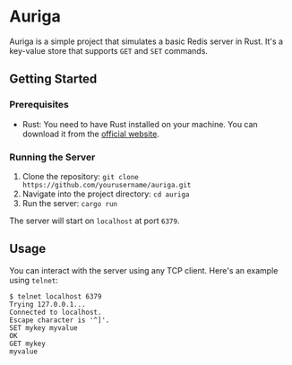 # Auriga

Auriga is a simple project that simulates a basic Redis server in Rust. It's a key-value store that supports `GET` and `SET` commands.

## Getting Started

### Prerequisites

- Rust: You need to have Rust installed on your machine. You can download it from the [official website](https://www.rust-lang.org/tools/install).

### Running the Server

1. Clone the repository: `git clone https://github.com/yourusername/auriga.git`
2. Navigate into the project directory: `cd auriga`
3. Run the server: `cargo run`

The server will start on `localhost` at port `6379`.

## Usage

You can interact with the server using any TCP client. Here's an example using `telnet`:

```shell
$ telnet localhost 6379
Trying 127.0.0.1...
Connected to localhost.
Escape character is '^]'.
SET mykey myvalue
OK
GET mykey
myvalue
```